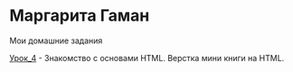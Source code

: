 # Маргарита Гаман
Мои домашние задания

[Урок_4](frauGamanmM.github.io/Lesson_4/ "домашнее задание-4") - Знакомство с основами HTML. Верстка мини книги на HTML.


